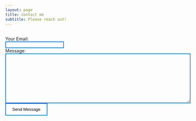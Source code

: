 ```yaml
---
layout: page
title: contact me
subtitle: Please reach out!
---
```


<style>
  .border-text {
  background-color: transparent;
  border: 2px solid #007bff;
  outline: none; 
}

.border-button {
  background-color: transparent;
  border: 2px solid #007bff;
  padding: 10px 20px;
  cursor: pointer;
  outline: none; 
}

.border-button:hover {
  background-color: #007bff;
  color: white;
}
</style>

<div class="container">
    <form action="https://formspree.io/f/mldpdljn" method="POST">
        <div class="form-group">
            <br><label for="email">Your Email:</label>
            <br><input type="email" id="email" name="email" class="border-text" required>
        </div>
        <div class="form-group">
            <label for="message">Message:</label>
            <br><textarea id="message" name="message" class="border-text" rows="10" cols="70" required></textarea>
        </div>
        <button type="submit" class="border-button">Send Message</button>
    </form>
</div>